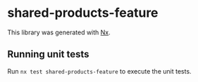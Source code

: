 # shared-products-feature

This library was generated with [Nx](https://nx.dev).

## Running unit tests

Run `nx test shared-products-feature` to execute the unit tests.
